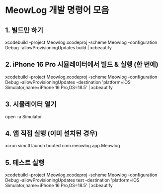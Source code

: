# MeowLog 개발 명령어 모음

## 1. 빌드만 하기
xcodebuild -project Meowlog.xcodeproj -scheme Meowlog -configuration Debug -allowProvisioningUpdates build | xcbeautify

## 2. iPhone 16 Pro 시뮬레이터에서 빌드 & 실행 (한 번에)
xcodebuild -project Meowlog.xcodeproj -scheme Meowlog -configuration Debug -allowProvisioningUpdates -destination 'platform=iOS Simulator,name=iPhone 16 Pro,OS=18.5' | xcbeautify

## 3. 시뮬레이터 열기
open -a Simulator

## 4. 앱 직접 실행 (이미 설치된 경우)
xcrun simctl launch booted com.meowlog.app.Meowlog

## 5. 테스트 실행
xcodebuild -project Meowlog.xcodeproj -scheme Meowlog -configuration Debug -allowProvisioningUpdates test -destination 'platform=iOS Simulator,name=iPhone 16 Pro,OS=18.5' | xcbeautify

